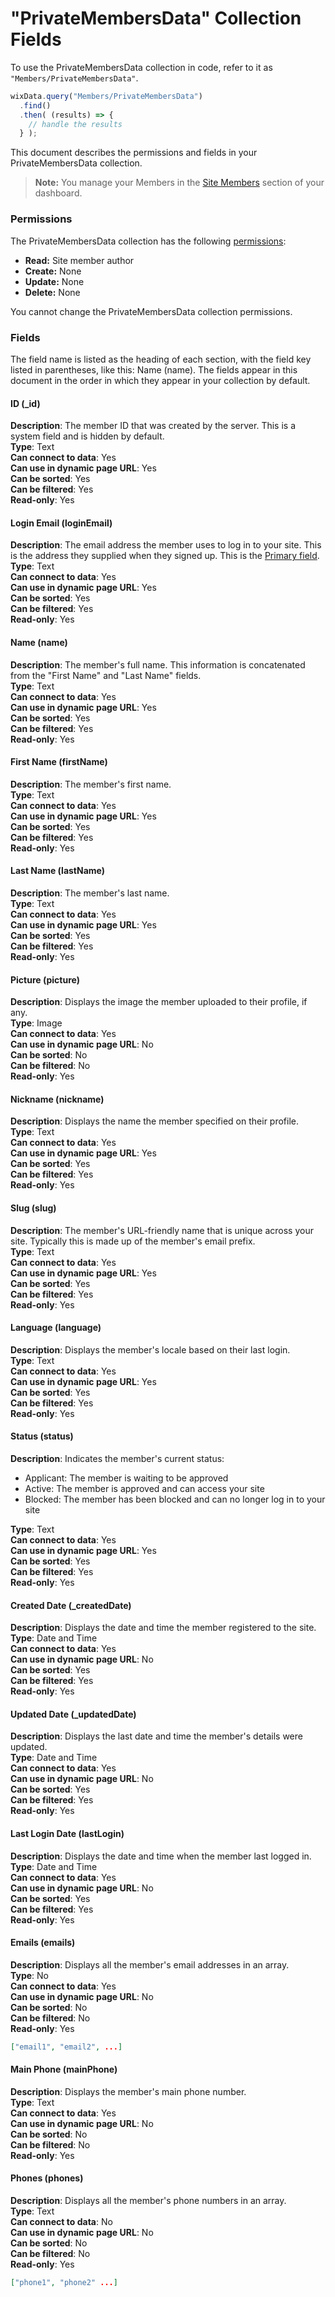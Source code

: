 <!-- This article was published using the Doc Push single-sourcing tool. Any changes to this article MUST be made in the source file. Find it at www.github.com/wix-private/velo-docs.-->



# "PrivateMembersData" Collection Fields







To use the PrivateMembersData collection in code, refer to it as `"Members/PrivateMembersData"`.

```javascript
wixData.query("Members/PrivateMembersData")
  .find()
  .then( (results) => {
    // handle the results
  } );
```

This document describes the permissions and fields in your PrivateMembersData collection. 

> **Note:**
> You manage your Members in the [Site Members](https://support.wix.com/en/article/viewing-your-member-list) section of your dashboard.

### Permissions 

The PrivateMembersData collection has the following [permissions](https://support.wix.com/en/article/about-collection-permissions):

-   **Read:** Site member author
-   **Create:** None
-   **Update:** None
-   **Delete:** None

You cannot change the PrivateMembersData collection permissions.

### Fields 

The field name is listed as the heading of each section, with the field key listed in parentheses, like this: Name (name). The fields appear in this document in the order in which they appear in your collection by default. 

#### ID (\_id) 

**Description**: The member ID that was created by the server. This is a system field and is hidden by default.  
**Type**: Text  
**Can connect to data**: Yes  
**Can use in dynamic page URL**: Yes  
**Can be sorted**: Yes   
**Can be filtered**: Yes  
**Read-only**: Yes

#### Login Email (loginEmail) 

**Description**: The email address the member uses to log in to your site. This is the address they supplied when they signed up. This is the [Primary field](https://support.wix.com/en/article/about-your-database-collection-fields#main-fields).  
**Type**: Text  
**Can connect to data**: Yes  
**Can use in dynamic page URL**: Yes  
**Can be sorted**: Yes  
**Can be filtered**: Yes  
**Read-only**: Yes

#### Name (name) 

**Description**: The member's full name. This information is concatenated from the "First Name" and "Last Name" fields.  
**Type**: Text  
**Can connect to data**: Yes  
**Can use in dynamic page URL**: Yes  
**Can be sorted**: Yes  
**Can be filtered**: Yes  
**Read-only**: Yes

#### First Name (firstName) 

**Description**: The member's first name.  
**Type**: Text  
**Can connect to data**: Yes  
**Can use in dynamic page URL**: Yes  
**Can be sorted**: Yes  
**Can be filtered**: Yes  
**Read-only**: Yes

#### Last Name (lastName) 

**Description**: The member's last name.  
**Type**: Text  
**Can connect to data**: Yes  
**Can use in dynamic page URL**: Yes  
**Can be sorted**: Yes  
**Can be filtered**: Yes  
**Read-only**: Yes

#### Picture (picture) 

**Description**: Displays the image the member uploaded to their profile, if any.  
**Type**: Image  
**Can connect to data**: Yes  
**Can use in dynamic page URL**: No  
**Can be sorted**: No  
**Can be filtered**: No  
**Read-only**: Yes

#### Nickname (nickname) 

**Description**: Displays the name the member specified on their profile.  
**Type**: Text  
**Can connect to data**: Yes  
**Can use in dynamic page URL**: Yes  
**Can be sorted**: Yes  
**Can be filtered**: Yes  
**Read-only**: Yes

#### Slug (slug) 

**Description**: The member's URL-friendly name that is unique across your site. Typically this is made up of the member's email prefix.  
**Type**: Text  
**Can connect to data**: Yes  
**Can use in dynamic page URL**: Yes  
**Can be sorted**: Yes  
**Can be filtered**: Yes  
**Read-only**: Yes

#### Language (language) 

**Description**: Displays the member's locale based on their last login.  
**Type**: Text  
**Can connect to data**: Yes  
**Can use in dynamic page URL**: Yes  
**Can be sorted**: Yes  
**Can be filtered**: Yes  
**Read-only**: Yes

#### Status (status) 

**Description**: Indicates the member's current status:

-   Applicant: The member is waiting to be approved
-   Active: The member is approved and can access your site
-   Blocked: The member has been blocked and can no longer log in to your site

**Type**: Text  
**Can connect to data**: Yes  
**Can use in dynamic page URL**: Yes  
**Can be sorted**: Yes  
**Can be filtered**: Yes  
**Read-only**: Yes

#### Created Date (\_createdDate) 

**Description**: Displays the date and time the member registered to the site.  
**Type**: Date and Time  
**Can connect to data**: Yes  
**Can use in dynamic page URL**: No  
**Can be sorted**: Yes  
**Can be filtered**: Yes  
**Read-only**: Yes

#### Updated Date (\_updatedDate) 

**Description**: Displays the last date and time the member's details were updated.  
**Type**: Date and Time  
**Can connect to data**: Yes  
**Can use in dynamic page URL**: No  
**Can be sorted**: Yes  
**Can be filtered**: Yes  
**Read-only**: Yes

#### Last Login Date (lastLogin) 

**Description**: Displays the date and time when the member last logged in.  
**Type**: Date and Time  
**Can connect to data**: Yes  
**Can use in dynamic page URL**: No  
**Can be sorted**: Yes  
**Can be filtered**: Yes  
**Read-only**: Yes

#### Emails (emails) 

**Description**: Displays all the member's email addresses in an array.  
**Type**: No  
**Can connect to data**: Yes  
**Can use in dynamic page URL**: No  
**Can be sorted**: No  
**Can be filtered**: No  
**Read-only**: Yes

```json
["email1", "email2", ...]
```

#### Main Phone (mainPhone) 

**Description**: Displays the member's main phone number.  
**Type**: Text  
**Can connect to data**: Yes  
**Can use in dynamic page URL**: No  
**Can be sorted**: No  
**Can be filtered**: No  
**Read-only**: Yes

#### Phones (phones) 

**Description**: Displays all the member's phone numbers in an array.  
**Type**: Text  
**Can connect to data**: No  
**Can use in dynamic page URL**: No  
**Can be sorted**: No  
**Can be filtered**: No  
**Read-only**: Yes

```json
["phone1", "phone2" ...]
```